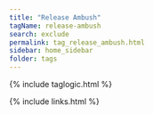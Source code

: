 ```yaml
---
title: "Release Ambush"
tagName: release-ambush
search: exclude
permalink: tag_release_ambush.html
sidebar: home_sidebar
folder: tags
---
```

{% include taglogic.html %}

{% include links.html %}
